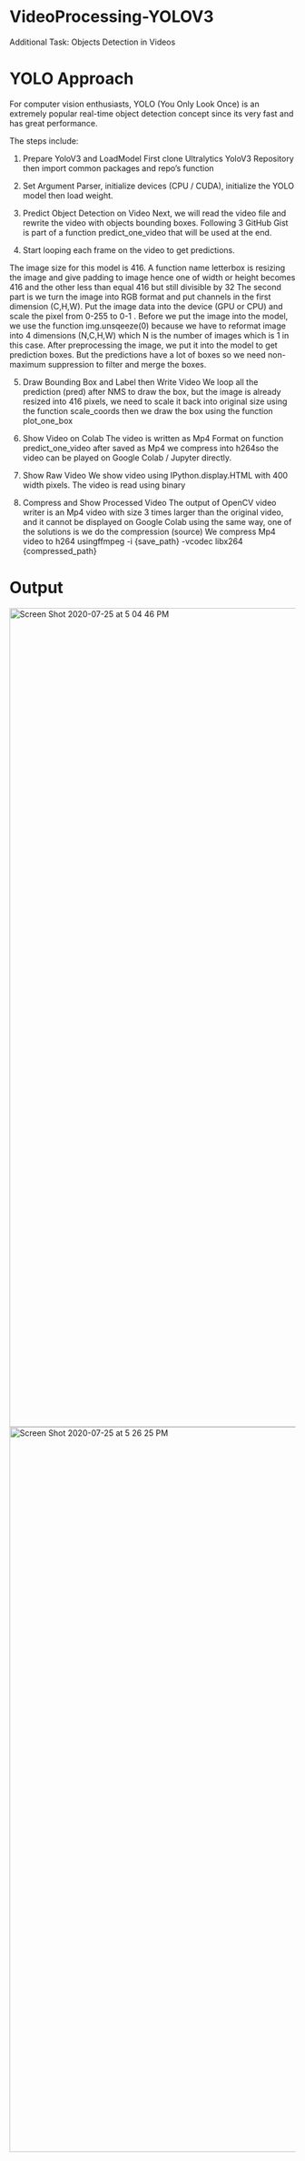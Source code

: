 # VideoProcessing-YOLOV3
Additional Task: Objects Detection in Videos 

# YOLO Approach 
For computer vision enthusiasts, YOLO (You Only Look Once) is an extremely popular real-time object detection concept since 
its very fast and has great performance.

The steps include:
1) Prepare YoloV3 and LoadModel
First clone Ultralytics YoloV3 Repository then import common packages and repo’s function

2) Set Argument Parser, initialize devices (CPU / CUDA), initialize the YOLO model then load weight.

3) Predict Object Detection on Video
Next, we will read the video file and rewrite the video with objects bounding boxes. Following 3 GitHub Gist is part of a function predict_one_video that will be used at the end.

4) Start looping each frame on the video to get predictions.

The image size for this model is 416. A function name letterbox is resizing the image and give padding to image hence one of width or height becomes 416 and the other less than equal 416 but still divisible by 32
The second part is we turn the image into RGB format and put channels in the first dimension (C,H,W). Put the image data into the device (GPU or CPU) and scale the pixel from 0-255 to 0-1 . Before we put the image into the model, we use the function img.unsqeeze(0) because we have to reformat image into 4 dimensions (N,C,H,W) which N is the number of images which is 1 in this case.
After preprocessing the image, we put it into the model to get prediction boxes. But the predictions have a lot of boxes so we need non-maximum suppression to filter and merge the boxes.

5) Draw Bounding Box and Label then Write Video
We loop all the prediction (pred) after NMS to draw the box, but the image is already resized into 416 pixels, we need to scale it back into original size using the function scale_coords then we draw the box using the function plot_one_box

6) Show Video on Colab
The video is written as Mp4 Format on function predict_one_video after saved as Mp4 we compress into h264so the video can be played on Google Colab / Jupyter directly.

7) Show Raw Video
We show video using IPython.display.HTML with 400 width pixels. The video is read using binary

8) Compress and Show Processed Video
The output of OpenCV video writer is an Mp4 video with size 3 times larger than the original video, and it cannot be displayed on Google Colab using the same way, one of the solutions is we do the compression (source)
We compress Mp4 video to h264 usingffmpeg -i {save_path} -vcodec libx264 {compressed_path}

# Output
<img width="1440" alt="Screen Shot 2020-07-25 at 5 04 46 PM" src="https://user-images.githubusercontent.com/50755701/88459161-e8404400-ce9b-11ea-964b-add353f3b3e8.png">
<img width="1275" alt="Screen Shot 2020-07-25 at 5 26 25 PM" src="https://user-images.githubusercontent.com/50755701/88459174-f9895080-ce9b-11ea-93a7-a56a39b0b800.png">
